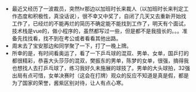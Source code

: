 + 最近又经历了一波裁员，突然hr那边以加班时长来裁人（以加班时长来判定工作态度和积极性，真没话说），很不幸又中奖了，自闭了几天又去重新开始找工作了，已经烂的不能再烂的简历不确定能不能找到工作了，明天有个面试，技术栈是vue的，做小程序的，虽然都写过一些，但是都不是我擅长的。。。准备先找找看，找不到在考公或者看看其他出路。
+ 周末去了宝安那边和同学聚了一下，打了一晚上牌。
+ 所幸的是，有时间看奥运了，看了一下乒乓球的混双、男单、女单，国乒打的都很精彩，恭喜大头莎莎的混双，樊振东的男单，陈梦的女单，很强，搞得我也想找人去打乒乓球了，练习我好久未施展的球技了。男单的大头球拍，32强出局有点可惜，女单决赛时（这会在打牌）观众的反应不知道是真是假，都是为了国家的荣誉，酱紫区别对待，让人有点心寒。